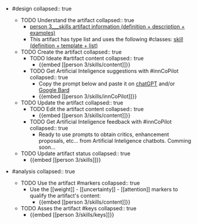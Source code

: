 
- #design
   collapsed:: true
  - TODO Understand the artifact
    collapsed:: true
    - [person 3___skills artifact information (definition + description + examples)](https://go.innbok.com/#/page/innBoK%2Fperson-%28id%29%2Fskills%2Finfo)
    - This artifact has type list and uses the following #classes: [skill (definition + template + list)](https://go.innbok.com/#/page/innBoK%2Fclass%2Fskill)
  - TODO Create the artifact
     collapsed:: true
    - TODO Ideate #artifact content
      collapsed:: true
      - {{embed [[person 3/skills/content]]}}
    - TODO Get Artificial Inteligence suggestions with #innCoPilot
      collapsed:: true
      - Copy the prompt below and paste it on [chatGPT](https://chat.openai.com) and/or [Google Bard](https://bard.google.com/chat)
      - {{embed [[person 3/skills/innCoPilot]]}}
  - TODO Update the artifact
    collapsed:: true
    - TODO Edit the artifact content
     collapsed:: true
      - {{embed [[person 3/skills/content]]}}
    - TODO Get Artificial Inteligence feedback with #innCoPilot
      collapsed:: true
      - Ready to use prompts to obtain critics, enhancement proposals, etc... from Artificial Inteligence chatbots. Comming soon...
  - TODO Update artifact status
    collapsed:: true
    - {{embed [[person 3/skills]]}}


- #analysis
  collapsed:: true
  - TODO Use the artifact #markers
    collapsed:: true
    - Use the [[weight]] - [[uncertainty]] - [[attention]] markers to qualify the artifact's content:
      - {{embed [[person 3/skills/content]]}}
  - TODO Asses the artifact #keys
    collapsed:: true
    - {{embed [[person 3/skills/keys]]}}



